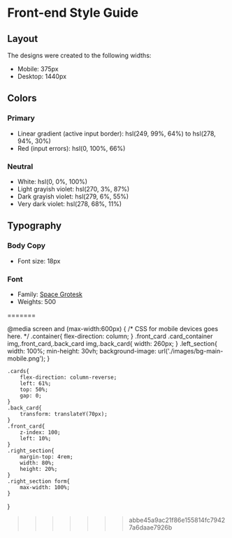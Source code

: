 # Front-end Style Guide

## Layout

The designs were created to the following widths:

- Mobile: 375px
- Desktop: 1440px

## Colors

### Primary

- Linear gradient (active input border): hsl(249, 99%, 64%) to hsl(278, 94%, 30%)
- Red (input errors): hsl(0, 100%, 66%)

### Neutral

- White: hsl(0, 0%, 100%)
- Light grayish violet: hsl(270, 3%, 87%)
- Dark grayish violet: hsl(279, 6%, 55%)
- Very dark violet: hsl(278, 68%, 11%)

## Typography

### Body Copy

- Font size: 18px

### Font

- Family: [Space Grotesk](https://fonts.google.com/specimen/Space+Grotesk)
- Weights: 500


=======


@media screen and (max-width:600px) { 
    /* CSS for mobile devices goes here. */
    .container{
        flex-direction: column;
    }
    .front_card .card_container img,.front_card,.back_card img,.back_card{
        width: 260px;
    }
    .left_section{
        width: 100%;
        min-height: 30vh;
        background-image: url('./images/bg-main-mobile.png');
    }

    .cards{
        flex-direction: column-reverse;
        left: 61%;
        top: 50%;
        gap: 0;
    }
    .back_card{
        transform: translateY(70px);
    }
    .front_card{
        z-index: 100;
        left: 10%;
    }
    .right_section{
        margin-top: 4rem;
        width: 80%;
        height: 20%;
    } 
    .right_section form{
        max-width: 100%;
    }
}
>>>>>>> abbe45a9ac21f86e155814fc79427a6daae7926b